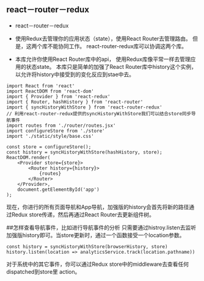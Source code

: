 ## react－router－redux
- react－router－redux
 + 使用Redux去管理你的应用状态（state），使用React Router去管理路由。
   但是，这两个库不能协同工作。
   react-router-redux库可以协调这两个库。

 + 本库允许你使用React Router库中的api， 使用Redux库像平常一样去管理应用的状态state。 本库只是简单的加强了React Router库中history这个实例，以允许将history中接受到的变化反应到stae中去。
```
import React from 'react'
import ReactDOM from 'react-dom'
import { Provider } from 'react-redux'
import { Router, hashHistory } from 'react-router'
import { syncHistoryWithStore } from 'react-router-redux'
// 利用react-router-redux提供的syncHistoryWithStore我们可以结合store同步导航事件
import routes from './router/routes.jsx'
import configureStore from './store'
import './static/style/base.css'

const store = configureStore();
const history = syncHistoryWithStore(hashHistory, store);
ReactDOM.render(
    <Provider store={store}>
        <Router history={history}>
            {routes}
        </Router>
    </Provider>,
    document.getElementById('app')
);
```

现在，你进行的所有页面导航和App导航，加强版的history会首先将新的路径通过Redux store传递，然后再通过React Router去更新组件树。

##怎样查看导航事件，比如进行导航事件的分析
只需要通过histroy.listen去监听加强版history即可。当store更新时，通过一个函数接受一个location参数。
```
const history = syncHistoryWithStore(browserHistory, store) history.listen(location => analyticsService.track(location.pathname))
```
对于系统中的其它事件，你可以通过Redux store中的middleware去查看任何dispatched到store里 action。


